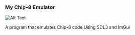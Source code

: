 ### My Chip-8 Emulator

![Alt Text](https://github.com/Tort5i/Chip-8/blob/main/Docs/Chip-8-GIF.gif)

A program that emulates Chip-8 code Using SDL3 and ImGui
